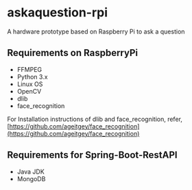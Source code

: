 # askaquestion-rpi
A hardware prototype based on Raspberry Pi to ask a question


## Requirements on RaspberryPi
- FFMPEG
- Python 3.x
- Linux OS
- OpenCV
- dlib
- face_recognition

For Installation instructions of dlib and face_recognition, refer,
[https://github.com/ageitgey/face_recognition](https://github.com/ageitgey/face_recognition)

## Requirements for Spring-Boot-RestAPI
- Java JDK
- MongoDB


